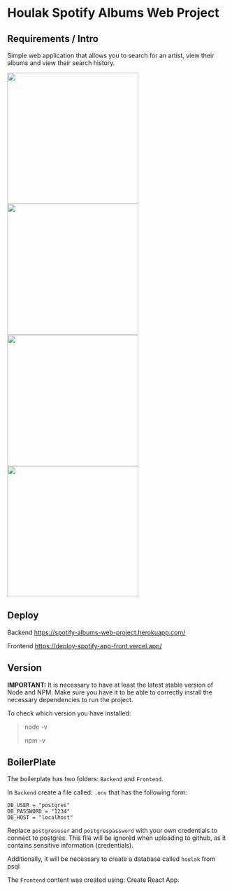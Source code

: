 # Houlak Spotify Albums Web Project

## Requirements / Intro

Simple web application that allows you to search for an artist, view their albums and view their search history.

<p>
<img width='300' src='[https://ibb.co/VjJJ0Md](https://i.ibb.co/DVzzPwN/3.png)' </img>
<img width='300' src='https://ibb.co/LPG2gcF' </img>
<img width='300' src='https://ibb.co/3z1tp9z' </img>
<img width='300' src='https://ibb.co/tb6v5L5' </img>
</p>

## Deploy

Backend
https://spotify-albums-web-project.herokuapp.com/

Frontend
https://deploy-spotify-app-front.vercel.app/

## Version

__IMPORTANT:__ 
It is necessary to have at least the latest stable version of Node and NPM. Make sure you have it to be able to correctly install the necessary dependencies to run the project.

To check which version you have installed:

> node -v
>
> npm -v

## BoilerPlate

The boilerplate has two folders: `Backend` and `Frontend`.

In `Backend` create a file called: `.env` that has the following form:

```
DB_USER = "postgres"
DB_PASSWORD = "1234" 
DB_HOST = "localhost"
```

Replace `postgresuser` and `postgrespassword` with your own credentials to connect to postgres. This file will be ignored when uploading to github, as it contains sensitive information (credentials).

Additionally, it will be necessary to create a database called `houlak` from psql

The `Frontend` content was created using: Create React App.

